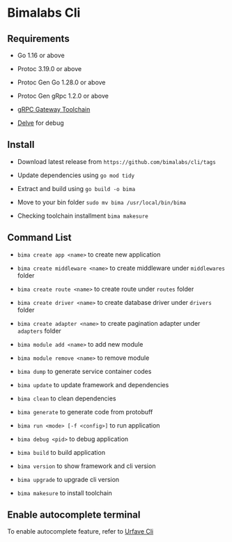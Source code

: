 # Bimalabs Cli

## Requirements

- Go 1.16 or above

- Protoc 3.19.0 or above

- Protoc Gen Go 1.28.0 or above

- Protoc Gen gRpc 1.2.0 or above

- [gRPC Gateway Toolchain](https://github.com/grpc-ecosystem/grpc-gateway)

- [Delve](https://github.com/go-delve/delve/tree/master/Documentation/installation) for debug

## Install

- Download latest release from `https://github.com/bimalabs/cli/tags`

- Update dependencies using `go mod tidy`

- Extract and build using `go build -o bima`

- Move to your bin folder `sudo mv bima /usr/local/bin/bima`

- Checking toolchain installment `bima makesure`

## Command List

- `bima create app <name>` to create new application

- `bima create middleware <name>` to create middleware under `middlewares` folder

- `bima create route <name>` to create route under `routes` folder

- `bima create driver <name>` to create database driver under `drivers` folder

- `bima create adapter <name>` to create pagination adapter under `adapters` folder

- `bima module add <name>` to add new module

- `bima module remove <name>` to remove module

- `bima dump` to generate service container codes

- `bima update` to update framework and dependencies

- `bima clean` to clean dependencies

- `bima generate` to generate code from protobuff

- `bima run <mode> [-f <config>]` to run application

- `bima debug <pid>` to debug application

- `bima build` to build application

- `bima version` to show framework and cli version

- `bima upgrade` to upgrade cli version

- `bima makesure` to install toolchain

## Enable autocomplete terminal

To enable autocomplete feature, refer to [Urfave Cli](https://cli.urfave.org/v2/#enabling)

